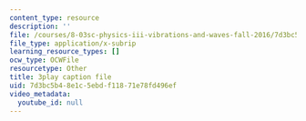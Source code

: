 ```yaml
---
content_type: resource
description: ''
file: /courses/8-03sc-physics-iii-vibrations-and-waves-fall-2016/7d3bc5b48e1c5ebdf11871e78fd496ef_VkbtIDSHfSc.srt
file_type: application/x-subrip
learning_resource_types: []
ocw_type: OCWFile
resourcetype: Other
title: 3play caption file
uid: 7d3bc5b4-8e1c-5ebd-f118-71e78fd496ef
video_metadata:
  youtube_id: null
---
```

